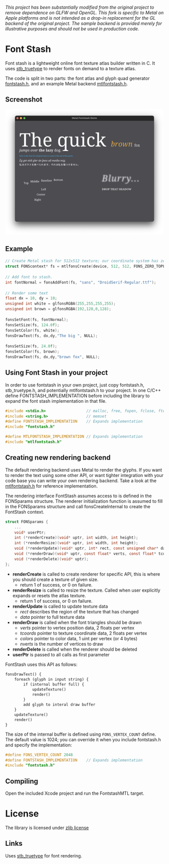 *This project has been substantially modified from the original project
to remove dependence on GLFW and OpenGL. This fork is specific to Metal
on Apple platforms and is not intended as a drop-in replacement for the
GL backend of the original project. The sample backend is provided merely
for illustrative purposes and should not be used in production code.*

Font Stash
==========

Font stash is a lightweight online font texture atlas builder written in C. It uses [stb_truetype](http://nothings.org) to render fonts on demand to a texture atlas.

The code is split in two parts: the font atlas and glyph quad generator [fontstash.h](/src/fontstash.h), and an example Metal backend [mtlfontstash.h](/src/mtlfontstash.h).

## Screenshot

![screenshot of some text rendered witht the sample program](/screenshots/screen-01.png?raw=true)

## Example
``` C
// Create Metal stash for 512x512 texture; our coordinate system has zero at top-left.
struct FONScontext* fs = mtlfonsCreate(device, 512, 512, FONS_ZERO_TOPLEFT);

// Add font to stash.
int fontNormal = fonsAddFont(fs, "sans", "DroidSerif-Regular.ttf");

// Render some text
float dx = 10, dy = 10;
unsigned int white = glfonsRGBA(255,255,255,255);
unsigned int brown = glfonsRGBA(192,128,0,128);

fonsSetFont(fs, fontNormal);
fonsSetSize(fs, 124.0f);
fonsSetColor(fs, white);
fonsDrawText(fs, dx,dy,"The big ", NULL);

fonsSetSize(fs, 24.0f);
fonsSetColor(fs, brown);
fonsDrawText(fs, dx,dy,"brown fox", NULL);
```

## Using Font Stash in your project

In order to use fontstash in your own project, just copy fontstash.h, stb_truetype.h, and potentially mtlfontstash.h to your project.
In one C/C++ define FONTSTASH_IMPLEMENTATION before including the library to expand the font stash implementation in that file.

``` C
#include <stdio.h>					// malloc, free, fopen, fclose, ftell, fseek, fread
#include <string.h>					// memset
#define FONTSTASH_IMPLEMENTATION	// Expands implementation
#include "fontstash.h"
```

``` C
#define MTLFONTSTASH_IMPLEMENTATION	// Expands implementation
#include "mtlfontstash.h"
```

## Creating new rendering backend

The default rendering backend uses Metal to render the glyphs. If you want to render the text using some other API, or want tighter integration with your code base you can write your own rendering backend. Take a look at the [mtlfontstash.h](/src/mtlfontstash.h) for reference implementation.

The rendering interface FontStash assumes access to is defined in the FONSparams structure. The renderer initialization function is assumed to fill in the FONSparams structure and call fonsCreateInternal to create the FontStash context.

```C
struct FONSparams {
	...
	void* userPtr;
	int (*renderCreate)(void* uptr, int width, int height);
	int (*renderResize)(void* uptr, int width, int height);
	void (*renderUpdate)(void* uptr, int* rect, const unsigned char* data);
	void (*renderDraw)(void* uptr, const float* verts, const float* tcoords, const unsigned int* colors, int nverts);
	void (*renderDelete)(void* uptr);
};
```

- **renderCreate** is called to create renderer for specific API, this is where you should create a texture of given size.
	- return 1 of success, or 0 on failure.
- **renderResize** is called to resize the texture. Called when user explicitly expands or resets the atlas texture.
	- return 1 of success, or 0 on failure.
- **renderUpdate** is called to update texture data
	- _rect_ describes the region of the texture that has changed
	- _data_ pointer to full texture data
- **renderDraw** is called when the font triangles should be drawn
	- _verts_ pointer to vertex position data, 2 floats per vertex
	- _tcoords_ pointer to texture coordinate data, 2 floats per vertex
	- _colors_ pointer to color data, 1 uint per vertex (or 4 bytes)
	- _nverts_ is the number of vertices to draw
- **renderDelete** is called when the renderer should be deleted
- **userPtr** is passed to all calls as first parameter

FontStash uses this API as follows:

```
fonsDrawText() {
	foreach (glyph in input string) {
		if (internal buffer full) {
			updateTexture()
			render()
		}
		add glyph to interal draw buffer
	}
	updateTexture()
	render()
}
```

The size of the internal buffer is defined using `FONS_VERTEX_COUNT` define. The default value is 1024; you can override it when you include fontstash.h and specify the implementation:

``` C
#define FONS_VERTEX_COUNT 2048
#define FONTSTASH_IMPLEMENTATION	// Expands implementation
#include "fontstash.h"
```

## Compiling

Open the included Xcode project and run the FontstashMTL target.

# License
The library is licensed under [zlib license](LICENSE.txt)

## Links
Uses [stb_truetype](http://nothings.org) for font rendering.
